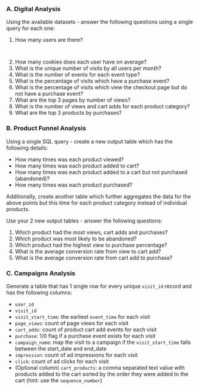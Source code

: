 ### A. Digital Analysis

Using the available datasets - answer the following questions using a single query for each one:

1.  How many users are there?

````sql



````

2.  How many cookies does each user have on average?
3.  What is the unique number of visits by all users per month?
4.  What is the number of events for each event type?
5.  What is the percentage of visits which have a purchase event?
6.  What is the percentage of visits which view the checkout page but do not have a purchase event?
7.  What are the top 3 pages by number of views?
8.  What is the number of views and cart adds for each product category?
9.  What are the top 3 products by purchases?

### B. Product Funnel Analysis

Using a single SQL query - create a new output table which has the following details:

-  How many times was each product viewed?
-  How many times was each product added to cart?
-  How many times was each product added to a cart but not purchased (abandoned)?
-  How many times was each product purchased?

Additionally, create another table which further aggregates the data for the above points but this time for each product category instead of individual products.

Use your 2 new output tables - answer the following questions:

1.  Which product had the most views, cart adds and purchases?
2.  Which product was most likely to be abandoned?
3.  Which product had the highest view to purchase percentage?
4.  What is the average conversion rate from view to cart add?
5.  What is the average conversion rate from cart add to purchase?

### C. Campaigns Analysis

Generate a table that has 1 single row for every unique `visit_id` record and has the following columns:

-  `user_id`
-  `visit_id`
-  `visit_start_time`: the earliest `event_time` for each visit
-  `page_views`: count of page views for each visit
-  `cart_adds`: count of product cart add events for each visit
-  `purchase`: 1/0 flag if a purchase event exists for each visit
-  `campaign_name`: map the visit to a campaign if the `visit_start_time` falls between the start_date and end_date
-  `impression`: count of ad impressions for each visit
-  `click`: count of ad clicks for each visit
-  (Optional column) `cart_products`: a comma separated text value with products added to the cart sorted by the order they were added to the cart (hint: use the `sequence_number`)

